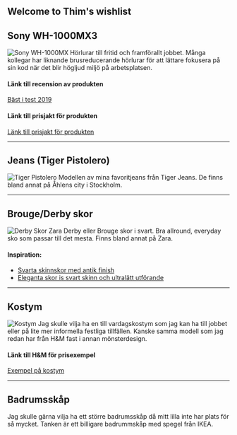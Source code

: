 ## Welcome to Thim's wishlist


## Sony WH-1000MX3
![Sony WH-1000MX](https://www.sony.se/image/eb0062b3db03748efc7f5ca3fd82ccc5?fmt=pjpeg&bgcolor=FFFFFF&bgc=FFFFFF&wid=2515&hei=1320)
Hörlurar till fritid och framförallt jobbet. Många kollegar har liknande brusreducerande hörlurar för att lättare fokusera på sin kod när det blir högljud miljö på arbetsplatsen.
#### Länk till recension av produkten
[Bäst i test 2019](https://m3.idg.se/2.1022/1.610091/test-brusreducerande-horlurar/sida/9/sony-wh1000xm3)
#### Länk till prisjakt för produkten
[Länk till prisjakt för produkten](https://www.prisjakt.nu/produkt.php?q=Sony+WH-1000XM3&p=4912200)

------

## Jeans (Tiger Pistolero)
![Tiger Pistolero](https://assets.ellosgroup.com/i/ellos/sth_1524460-01_De_01?%24sg%24&%24sd%24&w=1600)
Modellen av mina favoritjeans från Tiger Jeans. De finns bland annat på Åhlens city i Stockholm.

------

## Brouge/Derby skor
![Derby Skor Zara](https://static.zara.net/photos///2019/I/1/2/p/5408/002/040/2/w/1796/5408002040_2_1_1.jpg?ts=1567692513499)
Derby eller Brouge skor i svart. Bra allround, everyday sko som passar till det mesta. Finns bland annat på Zara.
#### Inspiration:
* [Svarta skinnskor med antik finish](https://www.zara.com/se/sv/svarta-skinnskor-med-antikfinish-p15410002.html?v1=38112753&v2=1282860)
* [Eleganta skor is svart skinn och ultralätt utförande](https://www.zara.com/se/sv/eleganta-skor-i-svart-skinn-sula-xl-extralight%C2%AE-p15408002.html?v1=12928575&v2=1282860)

------

## Kostym
![Kostym](https://lp2.hm.com/hmgoepprod?set=source[/48/5a/485a38279c51527a90b966a1e6d4e589be6ff0ef.jpg],origin[dam],category[men_blazerssuits_blazers],type[LOOKBOOK],res[m],hmver[1]&call=url[file:/product/main])
Jag skulle vilja ha en till vardagskostym som jag kan ha till jobbet eller på lite mer informella festliga tillfällen. Kanske samma modell som jag redan har från H&M fast i annan mönsterdesign.
#### Länk till H&M för prisexempel
[Exempel på kostym](https://www2.hm.com/sv_se/productpage.0789400001.html)

------

## Badrumsskåp
Jag skulle gärna vilja ha ett större badrumsskåp då mitt lilla inte har plats för så mycket. Tanken är ett billigare badrummskåp med spegel från IKEA.
